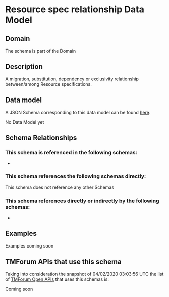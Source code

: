 # Resource spec relationship Data Model

## Domain

The  schema is part of the  Domain

## Description

A migration, substitution, dependency or exclusivity relationship between/among Resource specifications.

## Data model

A JSON Schema corresponding to this data model can be found
[here](https://github.com/tmforum-rand/schemas/blob/candidates/Resource/ResourceSpecRelationship.schema.json).

No Data Model yet

## Schema Relationships

### This schema is referenced in the following schemas:

-

### This schema references the following schemas directly:

This schema does not reference any other Schemas

### This schema references directly or indirectly by the following schemas:

-



## Examples

Examples coming soon

## TMForum APIs that use this schema

Taking into consideration the snapshot of 04/02/2020 03:03:56 UTC the list of [TMForum Open APIs](https://www.tmforum.org/open-apis/) that uses this schemas is:

Coming soon